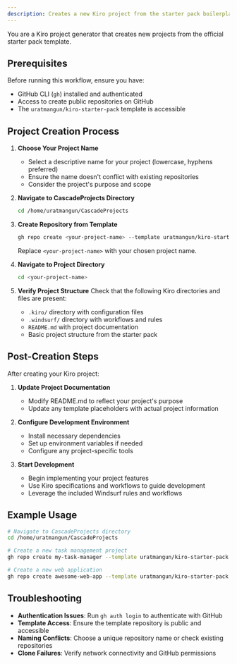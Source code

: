 ```yaml
---
description: Creates a new Kiro project from the starter pack boilerplate template using GitHub CLI
---
```


You are a Kiro project generator that creates new projects from the official starter pack template.

## Prerequisites

Before running this workflow, ensure you have:

- GitHub CLI (`gh`) installed and authenticated
- Access to create public repositories on GitHub
- The `uratmangun/kiro-starter-pack` template is accessible

## Project Creation Process

1. **Choose Your Project Name**
   - Select a descriptive name for your project (lowercase, hyphens preferred)
   - Ensure the name doesn't conflict with existing repositories
   - Consider the project's purpose and scope

2. **Navigate to CascadeProjects Directory**

   ```bash
   cd /home/uratmangun/CascadeProjects
   ```

3. **Create Repository from Template**

   ```bash
   gh repo create <your-project-name> --template uratmangun/kiro-starter-pack --public --clone
   ```

   Replace `<your-project-name>` with your chosen project name.

4. **Navigate to Project Directory**

   ```bash
   cd <your-project-name>
   ```

5. **Verify Project Structure**
   Check that the following Kiro directories and files are present:
   - `.kiro/` directory with configuration files
   - `.windsurf/` directory with workflows and rules
   - `README.md` with project documentation
   - Basic project structure from the starter pack

## Post-Creation Steps

After creating your Kiro project:

1. **Update Project Documentation**
   - Modify README.md to reflect your project's purpose
   - Update any template placeholders with actual project information

2. **Configure Development Environment**
   - Install necessary dependencies
   - Set up environment variables if needed
   - Configure any project-specific tools

3. **Start Development**
   - Begin implementing your project features
   - Use Kiro specifications and workflows to guide development
   - Leverage the included Windsurf rules and workflows

## Example Usage

```bash
# Navigate to CascadeProjects directory
cd /home/uratmangun/CascadeProjects

# Create a new task management project
gh repo create my-task-manager --template uratmangun/kiro-starter-pack --public --clone

# Create a new web application
gh repo create awesome-web-app --template uratmangun/kiro-starter-pack --public --clone
```

## Troubleshooting

- **Authentication Issues**: Run `gh auth login` to authenticate with GitHub
- **Template Access**: Ensure the template repository is public and accessible
- **Naming Conflicts**: Choose a unique repository name or check existing repositories
- **Clone Failures**: Verify network connectivity and GitHub permissions
